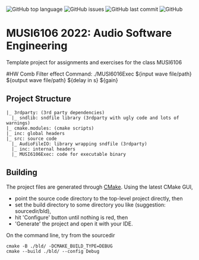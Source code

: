![GitHub top language](https://img.shields.io/github/languages/top/alexanderlerch/2022-MUSI6106)
![GitHub issues](https://img.shields.io/github/issues-raw/alexanderlerch/2022-MUSI6106)
![GitHub last commit](https://img.shields.io/github/last-commit/alexanderlerch/2022-MUSI6106)
![GitHub](https://img.shields.io/github/license/alexanderlerch/2022-MUSI6106)

# MUSI6106 2022: Audio Software Engineering
Template project for assignments and exercises for the class MUSI6106

#HW Comb Filter effect
Command: ./MUSI6016Exec ${input wave file/path} ${output wave file/path} ${delay in s} ${gain}


## Project Structure
```console
|_ 3rdparty: (3rd party dependencies)
  |_ sndlib: sndfile library (3rdparty with ugly code and lots of warnings)
|_ cmake.modules: (cmake scripts)
|_ inc: global headers
|_ src: source code
  |_ AudioFileIO: library wrapping sndfile (3rdparty)
  |_ inc: internal headers
  |_ MUSI6106Exec: code for executable binary
```

## Building
The project files are generated through [CMake](https://www.cmake.org). Using the latest CMake GUI, 
* point the source code directory to the top-level project directly, then 
* set the build directory to some directory you like (suggestion: sourcedir/bld), 
* hit 'Configure' button until nothing is red, then
* 'Generate' the project and open it with your IDE.

On the command line, try from the sourcedir

```console
cmake -B ./bld/ -DCMAKE_BUILD_TYPE=DEBUG
cmake --build ./bld/ --config Debug
```

